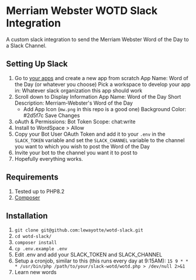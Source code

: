 # Merriam Webster WOTD Slack Integration

A custom slack integration to send the Merriam Webster Word of the Day to a Slack Channel.

## Setting Up Slack

1. Go to [your apps](https://api.slack.com/apps/) and create a new app from scratch
   App Name: Word of the Day (or whatever you choose)
   Pick a workspace to develop your app in: Whatever slack organization this app should work
2. Scroll down to Display Information
   App Name: Word of the Day
   Short Description: Merriam-Webster's Word of the Day
   + Add App Icon (`mw.png` in this repo is a good one)
   Background Color: #2d5f7c
   Save Changes
3. oAuth & Permissions: Bot Token Scope: chat:write
4. Install to WordSpace > Allow
5. Copy your Bot User OAuth Token and add it to your `.env` in the `SLACK_TOKEN` variable and set the `SLACK_CHANNEL` variable to the channel you want to which you wish to post the Word of the Day
6. Invite your bot to the channel you want it to post to
7. Hopefully everything works.

## Requirements

1. Tested up to PHP8.2
2. [Composer](https://getcomposer.org)

## Installation

1. `git clone git@github.com:lewayotte/wotd-slack.git`
2. `cd wotd-slack/`
3. `composer install`
4. `cp .env.example .env`
5. Edit .env and add your SLACK_TOKEN and SLACK_CHANNEL
6. Setup a cronjob, similar to this (this runs every day at 9:15AM):
`15 9 * * * /usr/bin/php /path/to/your/slack-wotd/wotd.php > /dev/null 2>&1`
7. Learn new words
